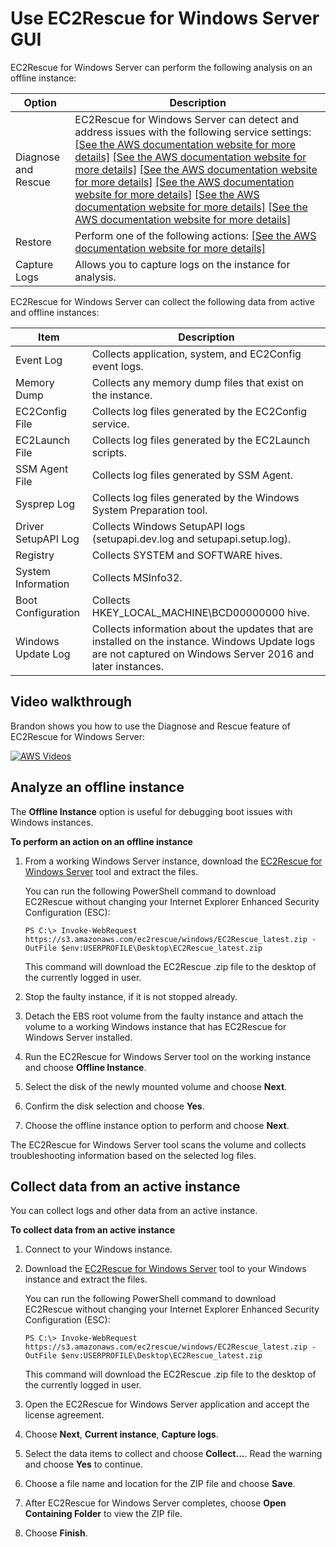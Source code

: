 # Use EC2Rescue for Windows Server GUI<a name="ec2rw-gui"></a>

EC2Rescue for Windows Server can perform the following analysis on an offline instance:


| Option | Description | 
| --- | --- | 
| Diagnose and Rescue | EC2Rescue for Windows Server can detect and address issues with the following service settings: [\[See the AWS documentation website for more details\]](http://docs.aws.amazon.com/AWSEC2/latest/WindowsGuide/ec2rw-gui.html) [\[See the AWS documentation website for more details\]](http://docs.aws.amazon.com/AWSEC2/latest/WindowsGuide/ec2rw-gui.html) [\[See the AWS documentation website for more details\]](http://docs.aws.amazon.com/AWSEC2/latest/WindowsGuide/ec2rw-gui.html) [\[See the AWS documentation website for more details\]](http://docs.aws.amazon.com/AWSEC2/latest/WindowsGuide/ec2rw-gui.html) [\[See the AWS documentation website for more details\]](http://docs.aws.amazon.com/AWSEC2/latest/WindowsGuide/ec2rw-gui.html) [\[See the AWS documentation website for more details\]](http://docs.aws.amazon.com/AWSEC2/latest/WindowsGuide/ec2rw-gui.html) | 
| Restore | Perform one of the following actions: [\[See the AWS documentation website for more details\]](http://docs.aws.amazon.com/AWSEC2/latest/WindowsGuide/ec2rw-gui.html) | 
| Capture Logs | Allows you to capture logs on the instance for analysis\. | 

EC2Rescue for Windows Server can collect the following data from active and offline instances:


| Item | Description | 
| --- | --- | 
| Event Log | Collects application, system, and EC2Config event logs\. | 
| Memory Dump | Collects any memory dump files that exist on the instance\. | 
| EC2Config File | Collects log files generated by the EC2Config service\. | 
| EC2Launch File | Collects log files generated by the EC2Launch scripts\. | 
| SSM Agent File | Collects log files generated by SSM Agent\. | 
| Sysprep Log | Collects log files generated by the Windows System Preparation tool\. | 
| Driver SetupAPI Log | Collects Windows SetupAPI logs \(setupapi\.dev\.log and setupapi\.setup\.log\)\. | 
| Registry | Collects SYSTEM and SOFTWARE hives\. | 
| System Information | Collects MSInfo32\. | 
| Boot Configuration | Collects HKEY\_LOCAL\_MACHINE\\BCD00000000 hive\. | 
| Windows Update Log | Collects information about the updates that are installed on the instance\.  Windows Update logs are not captured on Windows Server 2016 and later instances\.  | 

## Video walkthrough<a name="ec2rescue-walkthrough"></a>

Brandon shows you how to use the Diagnose and Rescue feature of EC2Rescue for Windows Server:

[![AWS Videos](http://img.youtube.com/vi/Apc6u2II5JA/0.jpg)](http://www.youtube.com/watch?v=Apc6u2II5JA)

## Analyze an offline instance<a name="ec2rescue-offline"></a>

The **Offline Instance** option is useful for debugging boot issues with Windows instances\.

**To perform an action on an offline instance**

1. From a working Windows Server instance, download the [EC2Rescue for Windows Server](https://s3.amazonaws.com/ec2rescue/windows/EC2Rescue_latest.zip?x-download-source=docs) tool and extract the files\.

   You can run the following PowerShell command to download EC2Rescue without changing your Internet Explorer Enhanced Security Configuration \(ESC\):

   ```
   PS C:\> Invoke-WebRequest https://s3.amazonaws.com/ec2rescue/windows/EC2Rescue_latest.zip -OutFile $env:USERPROFILE\Desktop\EC2Rescue_latest.zip
   ```

   This command will download the EC2Rescue \.zip file to the desktop of the currently logged in user\.

1. Stop the faulty instance, if it is not stopped already\.

1. Detach the EBS root volume from the faulty instance and attach the volume to a working Windows instance that has EC2Rescue for Windows Server installed\.

1. Run the EC2Rescue for Windows Server tool on the working instance and choose **Offline Instance**\.

1. Select the disk of the newly mounted volume and choose **Next**\.

1. Confirm the disk selection and choose **Yes**\.

1. Choose the offline instance option to perform and choose **Next**\.

The EC2Rescue for Windows Server tool scans the volume and collects troubleshooting information based on the selected log files\.

## Collect data from an active instance<a name="ec2rescue-active"></a>

You can collect logs and other data from an active instance\.

**To collect data from an active instance**

1. Connect to your Windows instance\.

1. Download the [EC2Rescue for Windows Server](https://s3.amazonaws.com/ec2rescue/windows/EC2Rescue_latest.zip?x-download-source=docs) tool to your Windows instance and extract the files\.

   You can run the following PowerShell command to download EC2Rescue without changing your Internet Explorer Enhanced Security Configuration \(ESC\):

   ```
   PS C:\> Invoke-WebRequest https://s3.amazonaws.com/ec2rescue/windows/EC2Rescue_latest.zip -OutFile $env:USERPROFILE\Desktop\EC2Rescue_latest.zip
   ```

   This command will download the EC2Rescue \.zip file to the desktop of the currently logged in user\.

1. Open the EC2Rescue for Windows Server application and accept the license agreement\.

1. Choose **Next**, **Current instance**, **Capture logs**\.

1. Select the data items to collect and choose **Collect\.\.\.**\. Read the warning and choose **Yes** to continue\.

1. Choose a file name and location for the ZIP file and choose **Save**\.

1. After EC2Rescue for Windows Server completes, choose **Open Containing Folder** to view the ZIP file\.

1. Choose **Finish**\.